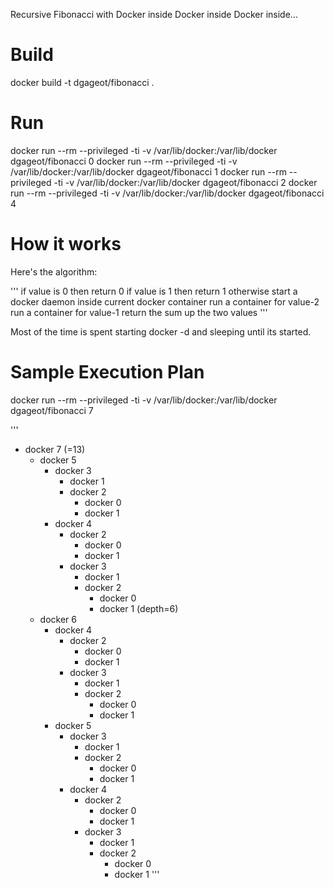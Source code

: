 Recursive Fibonacci with Docker inside Docker inside Docker inside...

# Build

docker build -t dgageot/fibonacci .

# Run

docker run --rm --privileged -ti -v /var/lib/docker:/var/lib/docker dgageot/fibonacci 0
docker run --rm --privileged -ti -v /var/lib/docker:/var/lib/docker dgageot/fibonacci 1
docker run --rm --privileged -ti -v /var/lib/docker:/var/lib/docker dgageot/fibonacci 2
docker run --rm --privileged -ti -v /var/lib/docker:/var/lib/docker dgageot/fibonacci 4

# How it works

Here's the algorithm:

'''
if value is 0 then return 0
if value is 1 then return 1
otherwise
start a docker daemon inside current docker container
run a container for value-2
run a container for value-1
return the sum up the two values
'''

Most of the time is spent starting docker -d and sleeping until its started.

# Sample Execution Plan

docker run --rm --privileged -ti -v /var/lib/docker:/var/lib/docker dgageot/fibonacci 7

'''
- docker 7 (=13)
  - docker 5
    - docker 3
      - docker 1
      - docker 2
        - docker 0
        - docker 1
    - docker 4
      - docker 2
        - docker 0
        - docker 1
      - docker 3
        - docker 1
        - docker 2
          - docker 0
          - docker 1 (depth=6)
  - docker 6
    - docker 4
      - docker 2
        - docker 0
        - docker 1
      - docker 3
        - docker 1
        - docker 2
          - docker 0
          - docker 1
    - docker 5
      - docker 3
        - docker 1
        - docker 2
          - docker 0
          - docker 1
      - docker 4
        - docker 2
          - docker 0
          - docker 1
        - docker 3
          - docker 1
          - docker 2
            - docker 0
            - docker 1
'''